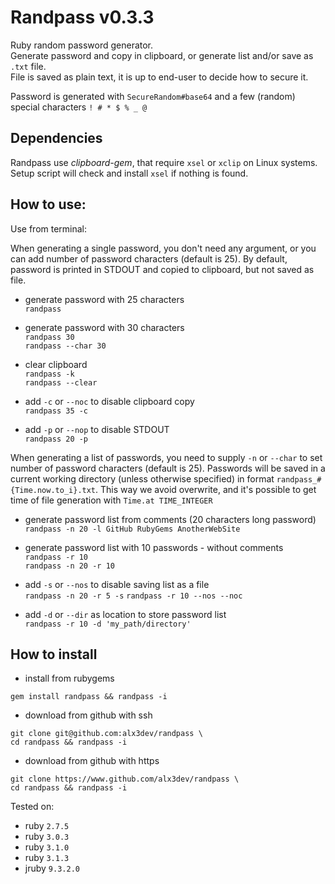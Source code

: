# Randpass v0.3.3

Ruby random password generator.  
Generate password and copy in clipboard, or generate list and/or save as `.txt` file.  
File is saved as plain text, it is up to end-user to decide how to secure it.  

Password is generated with `SecureRandom#base64` and a few (random) special characters `! # * $ % _ @`  


## Dependencies

Randpass use _clipboard-gem_, that require `xsel` or `xclip` on Linux systems.  
Setup script will check and install `xsel` if nothing is found.


## How to use:

 Use from terminal:  

 When generating a single password, you don't need any argument, or you can add number of password characters (default is 25). By default, password is printed in STDOUT and copied to clipboard, but not saved as file.  

 - generate password with 25 characters  
   `randpass`  

 - generate password with 30 characters  
   `randpass 30`  
   `randpass --char 30`

 - clear clipboard  
   `randpass -k`  
   `randpass --clear`  

 - add `-c` or `--noc` to disable clipboard copy  
    `randpass 35 -c`  

 - add `-p` or `--nop` to disable STDOUT  
    `randpass 20 -p`  

 When generating a list of passwords, you need to supply `-n` or `--char` to set number of password characters (default is 25). Passwords will be saved in a current working directory (unless otherwise specified) in format `randpass_#{Time.now.to_i}.txt`. This way we avoid overwrite, and it's possible to get time of file generation with `Time.at TIME_INTEGER`  

 - generate password list from comments (20 characters long password)  
    `randpass -n 20 -l GitHub RubyGems AnotherWebSite`  

 - generate password list with 10 passwords - without comments  
    `randpass -r 10`  
    `randpass -n 20 -r 10`  

 - add `-s` or `--nos` to disable saving list as a file  
    `randpass -n 20 -r 5 -s` 
    `randpass -r 10 --nos --noc`  

 - add `-d` or `--dir` as location to store password list  
    `randpass -r 10 -d 'my_path/directory'`  



## How to install

 - install from rubygems

```
gem install randpass && randpass -i
```
 - download from github with ssh

```
git clone git@github.com:alx3dev/randpass \
cd randpass && randpass -i
```
 - download from github with https

```
git clone https://www.github.com/alx3dev/randpass \
cd randpass && randpass -i
```  


Tested on:
 - ruby `2.7.5`
 - ruby `3.0.3`
 - ruby `3.1.0`
 - ruby `3.1.3`
 - jruby `9.3.2.0`
